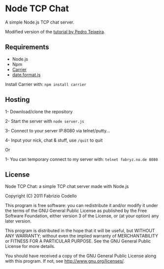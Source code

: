 Node TCP Chat
=============

A simple Node.js TCP chat server.

Modified version of the [tutorial by Pedro Teixeira](http://nodetuts.com/tutorials/5-a-basic-tcp-chat-server.html#video).

Requirements
------------

* Node.js
* Npm
* [Carrier](https://github.com/pgte/carrier)
* [date.format.js](http://blog.stevenlevithan.com/archives/date-time-format)

Install Carrier with:
``npm install carrier``

Hosting
-------

1- Download/clone the repository

2- Start the server with ``node server.js``

3- Connect to your server IP:8080 via telnet/putty...

4- Input your nick, chat & stuff, use ``/quit`` to quit

Or

1- You can temporary connect to my server with:
``telnet fabryz.no.de 8080``

License
-------

Node TCP Chat: a simple TCP chat server made with Node.js

Copyright (C) 2011  Fabrizio Codello

This program is free software: you can redistribute it and/or modify
it under the terms of the GNU General Public License as published by
the Free Software Foundation, either version 3 of the License, or
(at your option) any later version.

This program is distributed in the hope that it will be useful,
but WITHOUT ANY WARRANTY; without even the implied warranty of
MERCHANTABILITY or FITNESS FOR A PARTICULAR PURPOSE.  See the
GNU General Public License for more details.

You should have received a copy of the GNU General Public License
along with this program.  If not, see <http://www.gnu.org/licenses/>.

